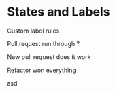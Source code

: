 # States and Labels
Custom label rules

Pull request run through ?

New pull request does it work

Refactor won everything

asd

